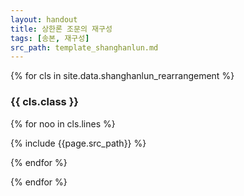 ```yaml
---
layout: handout
title: 상한론 조문의 재구성
tags: [송본, 재구성]
src_path: template_shanghanlun.md
---
```



{% for cls in site.data.shanghanlun_rearrangement %}

### {{ cls.class }}

{% for noo in cls.lines %}

{% include {{page.src_path}} %}

{% endfor %}

{% endfor %}
